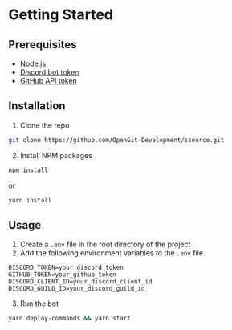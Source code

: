 # Getting Started

## Prerequisites

- [Node.js](https://nodejs.org/en/)
- [Discord bot token](https://discord.com/developers/applications)
- [GitHub API token](https://github.com/settings/tokens)

## Installation

1.  Clone the repo

```sh
git clone https://github.com/OpenGit-Development/ssource.git
```

2.  Install NPM packages

```sh
npm install
```

or

```sh
yarn install
```

## Usage

1.  Create a `.env` file in the root directory of the project
2.  Add the following environment variables to the `.env` file

```env
DISCORD_TOKEN=your_discord_token
GITHUB_TOKEN=your_github_token
DISCORD_CLIENT_ID=your_discord_client_id
DISCORD_GUILD_ID=your_discord_guild_id
```

3.  Run the bot

```sh
yarn deploy-commands && yarn start
```
